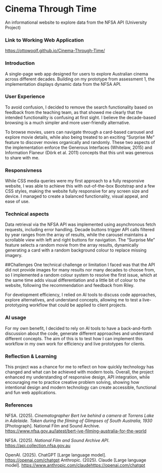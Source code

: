 # Cinema Through Time

An informational website to explore data from the NFSA API (University Project)

### Link to Working Web Application

https://ottowoolf.github.io/Cinema-Through-Time/

### Introduction

A single-page web app designed for users to explore Australian cinema across different decades. Building on my prototype from assessment 1, the implementation displays dynamic data from the NFSA API.

### User Experience

To avoid confusion, I decided to remove the search functionality based on feedback from the teaching team, as that showed me clearly that the intended functionality is confusing at first sight. I believe the decade-based browsing is a much simpler and more user-friendly alternative.

To browse movies, users can navigate through a card-based carousel and explore movie details, while also being treated to an exciting “Surprise Me” feature to discover movies organically and randomly. These two aspects of the implementation enforce the Generous Interfaces (Whitelaw, 2015) and Information Flaneur (Dörk et al. 2011) concepts that this unit was generous to share with me.

### Responsivness

While CSS media queries were my first approach to a fully responsive website, I was able to achieve this with out-of-the-box Bootstrap and a few CSS styles, making the website fully responsive for any screen size and device. I managed to create a balanced functionality, visual appeal, and ease of use.

### Technical aspects

Data retrieval via the NFSA API was implemented using asynchronous fetch requests, including error handling. Decade buttons trigger API calls filtered by year ranges from the array of results, while the carousel maintains a scrollable view with left and right buttons for navigation. The “Surprise Me” feature selects a random movie from the array results, dynamically generating a card with a random background colour to replace missing imagery.

##Challenges
One technical challenge or limitation I faced was that the API did not provide images for many results nor many decades to choose from, so I implemented a random colour system to resolve the first issue, which at the same time adds visual differentiation and a little bit of colour to the website, following the recommendation and feedback from Riley.

For development efficiency, I relied on AI tools to discuss code approaches, explore alternatives, and understand concepts, allowing me to test a live-prototyping workflow that could be applied to client projects.

### AI usage

For my own benefit, I decided to rely on AI tools to have a back-and-forth discussion about the code, generate different approaches and understand different concepts. The aim of this is to test how I can implement this workflow in my own work for efficiency and live prototypes for clients.

### Reflection & Learning

This project was a chance for me to reflect on how quickly technology has changed and what can be achieved with modern tools. Overall, the project enhanced my understanding of responsive design, API integration, while encouraging me to practice creative problem solving, showing how intentional design and modern technology can create accessible, functional and fun web applications.

### References

NFSA. (2025). _Cinematographer Bert Ive behind a camera at Torrens Lake in Adelaide. Taken during the filming of Glimpses of South Australia, 1930_ [Photograph]. National Film and Sound Archive. https://www.nfsa.gov.au/latest/bert-ive-filming-australia-for-the-world

NFSA. (2025). _National Film and Sound Archive API_. https://api.collection.nfsa.gov.au

OpenAI. (2025). ChatGPT [Large language model]. https://openai.com/chatgpt
Anthropic. (2025). Claude [Large language model]. https://www.anthropic.com/claudehttps://openai.com/chatgpt
